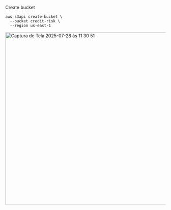 Create bucket

```
aws s3api create-bucket \
  --bucket credit-risk \
  --region us-east-1
```
<img width="985" height="542" alt="Captura de Tela 2025-07-28 às 11 30 51" src="https://github.com/user-attachments/assets/8e01f526-4dd5-4bda-8650-bf80f0e53d2e" />
